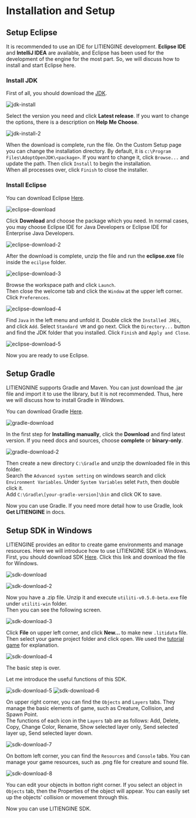 # Installation and Setup

## Setup Eclipse

It is recommended to use an IDE for LITIENGINE development. **Eclipse IDE** and **IntelliJ IDEA** are available, and Eclipse has been used for the development of the engine for the most part. So, we will discuss how to install and start Eclipse here.

### Install JDK

First of all, you should download the [JDK](https://adoptopenjdk.net/index.html).


![jdk-install](/getting-started/img/new-jdk-intsall.png)


Select the version you need and click **Latest release**. If you want to change the options, there is a description on **Help Me Choose**.  


![jdk-install-2](/getting-started/img/new-jdk-install-2.png)


When the download is complete, run the file. On the Custom Setup page you can change the installation directory. By default, it is `c:\Program Files\AdoptOpenJDK\<package>`. If you want to change it, click `Browse...` and update the path. Then click `Install` to begin the installation.  
When all processes over, click `Finish` to close the installer.


### Install Eclipse

You can download Eclipse [Here](https://www.eclipse.org/ide/).


![eclipse-download](/getting-started/img/eclipse_download.png)


Click **Download** and choose the package which you need. In normal cases, you may choose Eclipse IDE for Java Developers or Eclipse IDE for Enterprise Java Developers.


![eclipse-download-2](/getting-started/img/eclipse_download_2.png)


After the download is complete, unzip the file and run the **eclipse.exe** file inside the `ecilpse` folder.


![eclipse-download-3](/getting-started/img/eclipse_download_3.png)


Browse the workspace path and click `Launch`.  
Then close the welcome tab and click the `Window` at the upper left corner. Click `Preferences`. 


![eclipse-download-4](/getting-started/img/eclipse_download_4.png)


Find `Java` in the left menu and unfold it. Double click the `Installed JREs`, and click `Add`. Select `Standard VM` and go next. Click the `Directory...` button and find the JDK folder that you installed. Click `Finish` and `Apply and Close`.


![eclipse-download-5](/getting-started/img/eclipse_download_5.png)


Now you are ready to use Eclipse.


## Setup Gradle

LITIENGNINE supports Gradle and Maven. You can just download the .jar file and import it to use the library, but it is not recommended. Thus, here we will discuss how to install Gradle in Windows.


You can download Gradle [Here](https://gradle.org/install/).


![gradle-download](/getting-started/img/gradle_download.png)


In the first step for **Installing manually**, click the **Download** and find latest version. If you need docs and sources, choose **complete** or **binary-only**.


![gradle-download-2](/getting-started/img/gradle_download_2.png)


Then create a new directory `C:\Gradle` and unzip the downloaded file in this folder.  
Search the `Advanced system setting` on windows search and click `Environment Variables`. Under `System Variables` selet `Path`, then double click it.  
Add `C:\Gradle\[your-gradle-version]\bin` and click OK to save.


Now you can use Gradle. If you need more detail how to use Gradle, look **Get LITIENGINE** in docs.


## Setup SDK in Windows

LITIENGINE provides an editor to create game environments and manage resources. Here we will introduce how to use LITIENGINE SDK in Windows.  
First, you should download SDK [Here](https://litiengine.com/download/). Click this link and download the file for Windows.


![sdk-download](/getting-started/img/sdk_download.png)


![sdk-download-2](/getting-started/img/sdk_download_2.png)


Now you have a .zip file. Unzip it and execute `utiliti-v0.5.0-beta.exe` file under `utiliti-win` folder.  
Then you can see the following screen.


![sdk-download-3](/getting-started/img/sdk-download_3.png)


Click **File** on upper left corner, and click **New...** to make new `.litidata` file. Then select your game project folder and click open. We used the [tutorial game](https://github.com/gurkenlabs/litiengine-gurk-nukem) for explanation.


![sdk-download-4](/getting-started/img/sdk-download_4.png)


The basic step is over.


Let me introduce the useful functions of this SDK.


![sdk-download-5](/getting-started/img/sdk-download_5.png)
![sdk-download-6](/getting-started/img/sdk-download_6.png)


On upper right corner, you can find the `Objects` and `Layers` tabs. They manage the basic elements of game, such as Creature, Collision, and Spawn Point.  
The functions of each icon in the `Layers` tab are as follows: Add, Delete, Copy, Change Color, Rename, Show selected layer only, Send selected layer up, Send selected layer down.


![sdk-download-7](/getting-started/img/sdk-download_7.png)


On bottom left corner, you can find the `Resources` and `Console` tabs. You can manage your game resources, such as .png file for creature and sound file. 


![sdk-download-8](/getting-started/img/sdk-download_8.png)


You can edit your objects in botton right corner. If you select an object in `Objects` tab, then the Properties of the object will appear. You can easily set up the objects' collision or movement through this.


Now you can use LITIENGINE SDK.
